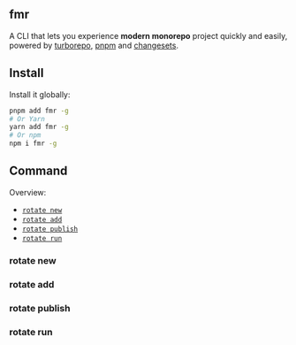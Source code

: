 ## fmr

A CLI that lets you experience **modern monorepo** project quickly and easily, powered by [turborepo](https://github.com/vercel/turborepo), [pnpm](https://github.com/pnpm/pnpm) and [changesets](https://github.com/changesets/changesets).

## Install

Install it globally:

```bash
pnpm add fmr -g
# Or Yarn
yarn add fmr -g
# Or npm
npm i fmr -g
```
## Command

Overview:

- [`rotate new`]()
- [`rotate add`]()
- [`rotate publish`]()
- [`rotate run`]()

### rotate new



### rotate add

### rotate publish

### rotate run